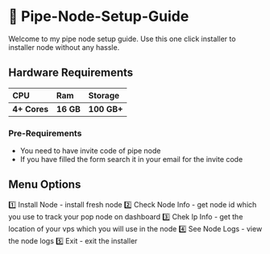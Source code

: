 # 🚀 Pipe-Node-Setup-Guide
Welcome to my pipe node setup guide. Use this one click installer to installer node without any hassle.
## Hardware Requirements
| CPU | Ram     | Storage               |
| :-------- | :------- | :------------------------- |
| **4+ Cores** | **16 GB** | **100 GB+** |

### Pre-Requirements
- You need to have invite code of pipe node
- If you have filled the form search it in your email for the invite code

## Menu Options

1️⃣ Install Node - install fresh node
2️⃣ Check Node Info - get node id which you use to track your pop node on dashboard
3️⃣ Chek Ip Info - get the location of your vps which you will use in the node
4️⃣ See Node Logs - view the node logs
5️⃣ Exit - exit the installer
   
